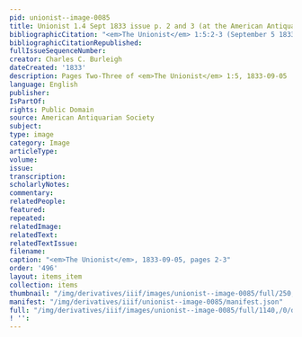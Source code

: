 ```yaml
---
pid: unionist--image-0085
title: Unionist 1.4 Sept 1833 issue p. 2 and 3 (at the American Antiquarian Society)
bibliographicCitation: "<em>The Unionist</em> 1:5:2-3 (September 5 1833)"
bibliographicCitationRepublished: 
fullIssueSequenceNumber: 
creator: Charles C. Burleigh
dateCreated: '1833'
description: Pages Two-Three of <em>The Unionist</em> 1:5, 1833-09-05
language: English
publisher: 
IsPartOf: 
rights: Public Domain
source: American Antiquarian Society
subject: 
type: image
category: Image
articleType: 
volume: 
issue: 
transcription: 
scholarlyNotes: 
commentary: 
relatedPeople: 
featured: 
repeated: 
relatedImage: 
relatedText: 
relatedTextIssue: 
filename: 
caption: "<em>The Unionist</em>, 1833-09-05, pages 2-3"
order: '496'
layout: items_item
collection: items
thumbnail: "/img/derivatives/iiif/images/unionist--image-0085/full/250,/0/default.jpg"
manifest: "/img/derivatives/iiif/unionist--image-0085/manifest.json"
full: "/img/derivatives/iiif/images/unionist--image-0085/full/1140,/0/default.jpg"
! '': 
---
```

